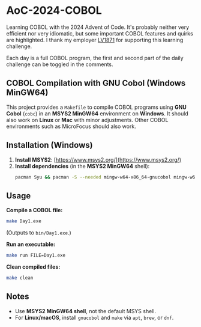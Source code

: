 # AoC-2024-COBOL
Learning COBOL with the 2024 Advent of Code. It's probably neither very efficient nor very idiomatic, but some important COBOL features and quirks are highlighted. I thank my employer [LV1871](https://www.lv1871.de/) for supporting this learning challenge.

Each day is a full COBOL program, the first and second part of the daily challenge can be toggled in the comments.

## COBOL Compilation with GNU Cobol (Windows MinGW64)

This project provides a `Makefile` to compile COBOL programs using **GNU Cobol** (`cobc`) in an **MSYS2 MinGW64** environment on **Windows**. It should also work on **Linux** or **Mac** with minor adjustments.
Other COBOL environments such as MicroFocus should also work.

## Installation (Windows)

1. **Install MSYS2**: [https://www.msys2.org/](https://www.msys2.org/)
2. **Install dependencies** (in the **MSYS2 MinGW64** shell):
   ```sh
   pacman Syu && pacman -S --needed mingw-w64-x86_64-gnucobol mingw-w64-x86_64-make mingw-w64-x86_64-gcc
   ```

## Usage

**Compile a COBOL file:**
```sh
make Day1.exe
```
(Outputs to `bin/Day1.exe`.)

**Run an executable:**
```sh
make run FILE=Day1.exe
```

**Clean compiled files:**
```sh
make clean
```

## Notes

- Use **MSYS2 MinGW64 shell**, not the default MSYS shell.
- For **Linux/macOS**, install `gnucobol` and `make` via `apt`, `brew`, or `dnf`.

